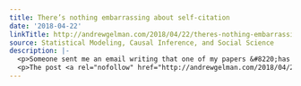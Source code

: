 ```yaml
---
title: There’s nothing embarrassing about self-citation
date: '2018-04-22'
linkTitle: http://andrewgelman.com/2018/04/22/theres-nothing-embarrassing-self-citation/
source: Statistical Modeling, Causal Inference, and Social Science
description: |-
  <p>Someone sent me an email writing that one of my papers &#8220;has an embarrassing amount of self-citation.&#8221; I&#8217;m sorry that this person is embarrassed on my behalf. I&#8217;m not embarrassed at all. If I wrote something in the past that&#8217;s relevant, it makes sense to cite it rather than repeating myself, no? A citation is [&#8230;]</p>
  <p>The post <a rel="nofollow" href="http://andrewgelman.com/2018/04/22/theres-nothing-embarrassing-self-citation/">There&#8217;s nothing embarr
---
```


